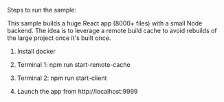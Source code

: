 Steps to run the sample:

This sample builds a huge React app (8000+ files) with a small Node backend. The idea is to leverage a remote build cache to avoid rebuilds of the large project once it's built once.

1) Install docker

2) Terminal 1: npm run start-remote-cache

3) Terminal 2: npm run start-client

4) Launch the app from http://localhost:9999
